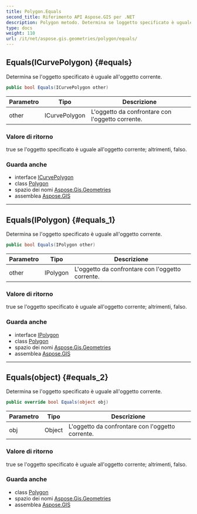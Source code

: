 ```yaml
---
title: Polygon.Equals
second_title: Riferimento API Aspose.GIS per .NET
description: Polygon metodo. Determina se loggetto specificato è uguale alloggetto corrente.
type: docs
weight: 110
url: /it/net/aspose.gis.geometries/polygon/equals/
---
```

## Equals(ICurvePolygon) {#equals}

Determina se l'oggetto specificato è uguale all'oggetto corrente.

```csharp
public bool Equals(ICurvePolygon other)
```

| Parametro | Tipo | Descrizione |
| --- | --- | --- |
| other | ICurvePolygon | L'oggetto da confrontare con l'oggetto corrente. |

### Valore di ritorno

true se l'oggetto specificato è uguale all'oggetto corrente; altrimenti, falso.

### Guarda anche

* interface [ICurvePolygon](../../icurvepolygon/)
* class [Polygon](../)
* spazio dei nomi [Aspose.Gis.Geometries](../../polygon/)
* assemblea [Aspose.GIS](../../../)

---

## Equals(IPolygon) {#equals_1}

Determina se l'oggetto specificato è uguale all'oggetto corrente.

```csharp
public bool Equals(IPolygon other)
```

| Parametro | Tipo | Descrizione |
| --- | --- | --- |
| other | IPolygon | L'oggetto da confrontare con l'oggetto corrente. |

### Valore di ritorno

true se l'oggetto specificato è uguale all'oggetto corrente; altrimenti, falso.

### Guarda anche

* interface [IPolygon](../../ipolygon/)
* class [Polygon](../)
* spazio dei nomi [Aspose.Gis.Geometries](../../polygon/)
* assemblea [Aspose.GIS](../../../)

---

## Equals(object) {#equals_2}

Determina se l'oggetto specificato è uguale all'oggetto corrente.

```csharp
public override bool Equals(object obj)
```

| Parametro | Tipo | Descrizione |
| --- | --- | --- |
| obj | Object | L'oggetto da confrontare con l'oggetto corrente. |

### Valore di ritorno

true se l'oggetto specificato è uguale all'oggetto corrente; altrimenti, falso.

### Guarda anche

* class [Polygon](../)
* spazio dei nomi [Aspose.Gis.Geometries](../../polygon/)
* assemblea [Aspose.GIS](../../../)


